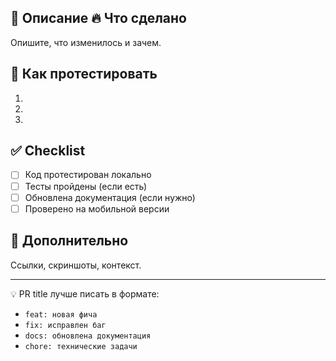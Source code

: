 ## 📌 Описание 🔥 Что сделано
Опишите, что изменилось и зачем.

## 🧪 Как протестировать
1. 
2. 
3.

## ✅ Checklist
- [ ] Код протестирован локально
- [ ] Тесты пройдены (если есть)
- [ ] Обновлена документация (если нужно)
- [ ] Проверено на мобильной версии

## 📝 Дополнительно
Ссылки, скриншоты, контекст.


---
💡 PR title лучше писать в формате:
- `feat: новая фича`
- `fix: исправлен баг`
- `docs: обновлена документация`
- `chore: технические задачи`
